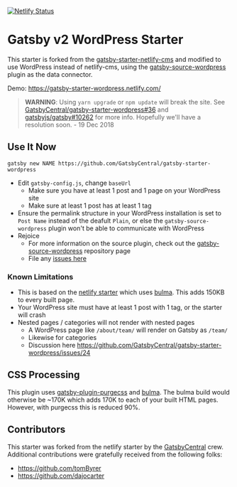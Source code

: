 [![Netlify Status](https://api.netlify.com/api/v1/badges/87da1b18-7f0d-46e0-a0bd-3b9861dec5c6/deploy-status)](https://app.netlify.com/sites/cranky-heyrovsky-a6c374/deploys)

# Gatsby v2 WordPress Starter

This starter is forked from the
[gatsby-starter-netlify-cms](https://github.com/netlify-templates/gatsby-starter-netlify-cms)
and modified to use WordPress instead of netlify-cms, using the [gatsby-source-wordpress](https://github.com/gatsbyjs/gatsby/tree/master/packages/gatsby-source-wordpress) plugin as the data connector.

Demo: https://gatsby-starter-wordpress.netlify.com/

> **WARNING**: Using `yarn upgrade` or `npm update` will break the site. See [GatsbyCentral/gatsby-starter-wordpress#36](https://github.com/GatsbyCentral/gatsby-starter-wordpress/issues/36) and [gatsbyjs/gatsby#10262](https://github.com/gatsbyjs/gatsby/issues/10262) for more info. Hopefully we'll have a resolution soon. - 19 Dec 2018

## Use It Now

    gatsby new NAME https://github.com/GatsbyCentral/gatsby-starter-wordpress

* Edit `gatsby-config.js`, change `baseUrl`
  - Make sure you have at least 1 post and 1 page on your WordPress site
  - Make sure at least 1 post has at least 1 tag
* Ensure the permalink structure in your WordPress installation is set to `Post Name` instead of the deafult `Plain`, or else the `gatsby-source-wordpress` plugin won't be able to communicate with WordPress
* Rejoice
  - For more information on the source plugin, check out the [gatsby-source-wordpress](https://github.com/gatsbyjs/gatsby/tree/master/packages/gatsby-source-wordpress) repository page
  - File any [issues here](https://github.com/GatsbyCentral/gatsby-starter-wordpress/issues)

### Known Limitations

* This is based on the [netlify starter](https://github.com/netlify-templates/gatsby-starter-netlify-cms) which uses [bulma](https://bulma.io). This adds 150KB to every built page.
* Your WordPress site must have at least 1 post with 1 tag, or the starter will crash
* Nested pages / categories will not render with nested pages
  - A WordPress page like `/about/team/` will render on Gatsby as `/team/`
  - Likewise for categories
  - Discussion here https://github.com/GatsbyCentral/gatsby-starter-wordpress/issues/24

## CSS Processing

This plugin uses [gatsby-plugin-purgecss](https://www.gatsbyjs.org/packages/gatsby-plugin-purgecss/) and [bulma](https://bulma.io/). The bulma build would otherwise be ~170K which adds 170K to each of your built HTML pages. However, with purgecss this is reduced 90%.

## Contributors

This starter was forked from the netlify starter by the
[GatsbyCentral](https://www.gatsbycentral.com/) crew. Additional contributions
were gratefully received from the following folks:

* https://github.com/tomByrer
* https://github.com/dajocarter
